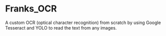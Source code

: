 # Franks_OCR
A custom OCR (optical character recognition) from scratch by using Google Tesseract and YOLO to read the text from any images. 
